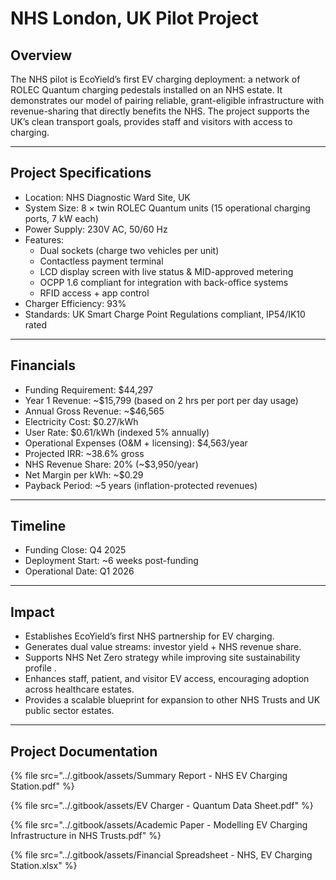 # NHS London, UK Pilot Project

## Overview

The NHS pilot is EcoYield’s first EV charging deployment: a network of ROLEC Quantum charging pedestals installed on an NHS estate. It demonstrates our model of pairing reliable, grant-eligible infrastructure with revenue-sharing that directly benefits the NHS. The project supports the UK’s clean transport goals, provides staff and visitors with access to charging.

***

## Project Specifications

* Location: NHS Diagnostic Ward Site, UK
* System Size: 8 × twin ROLEC Quantum units (15 operational charging ports, 7 kW each)
* Power Supply: 230V AC, 50/60 Hz
* Features:
  * Dual sockets (charge two vehicles per unit)
  * Contactless payment terminal
  * LCD display screen with live status & MID-approved metering
  * OCPP 1.6 compliant for integration with back-office systems
  * RFID access + app control
* Charger Efficiency: 93%
* Standards: UK Smart Charge Point Regulations compliant, IP54/IK10 rated

***

## Financials

* Funding Requirement: $44,297 &#x20;
* Year 1 Revenue: \~$15,799 (based on 2 hrs per port per day usage)
* Annual Gross Revenue: \~$46,565
* Electricity Cost: $0.27/kWh
* User Rate: $0.61/kWh (indexed 5% annually)
* Operational Expenses (O\&M + licensing): $4,563/year
* Projected IRR: \~38.6% gross
* NHS Revenue Share: 20% (\~$3,950/year)
* Net Margin per kWh: \~$0.29
* Payback Period: \~5 years (inflation-protected revenues)

***

## Timeline

* Funding Close: Q4 2025
* Deployment Start: \~6 weeks post-funding
* Operational Date: Q1 2026

***

## Impact

* Establishes EcoYield’s first NHS partnership for EV charging.
* Generates dual value streams: investor yield + NHS revenue share.
* Supports NHS Net Zero strategy while improving site sustainability profile .
* Enhances staff, patient, and visitor EV access, encouraging adoption across healthcare estates.
* Provides a scalable blueprint for expansion to other NHS Trusts and UK public sector estates.

***

## Project Documentation

{% file src="../.gitbook/assets/Summary Report - NHS EV Charging Station.pdf" %}

{% file src="../.gitbook/assets/EV Charger - Quantum Data Sheet.pdf" %}

{% file src="../.gitbook/assets/Academic Paper - Modelling EV Charging Infrastructure in NHS Trusts.pdf" %}

{% file src="../.gitbook/assets/Financial Spreadsheet - NHS, EV Charging Station.xlsx" %}
